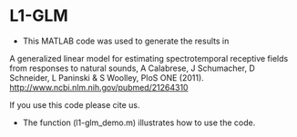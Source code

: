 L1-GLM
============


* This MATLAB code was used to generate the results in 

A generalized linear model for estimating spectrotemporal receptive fields from responses to natural sounds, A Calabrese, J Schumacher, D Schneider, L Paninski & S Woolley, PloS ONE (2011). http://www.ncbi.nlm.nih.gov/pubmed/21264310

If you use this code please cite us.

* The function (l1-glm_demo.m) illustrates how to use the code.